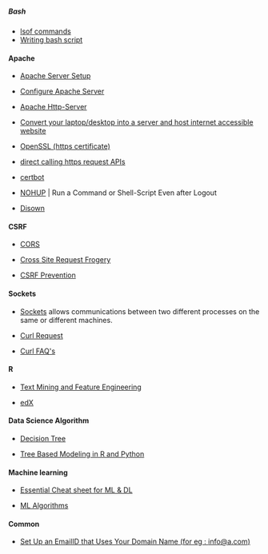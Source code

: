 ##### Bash

- [lsof commands](http://www.thegeekstuff.com/2012/08/lsof-command-examples)
- [Writing bash script](https://linuxconfig.org/bash-scripting-tutorial)

#### Apache

- [Apache Server Setup](https://www.digitalocean.com/community/tutorials/how-to-install-linux-apache-mysql-php-lamp-stack-on-ubuntu)

- [Configure Apache Server](https://httpd.apache.org/docs/2.4/configuring.html)

- [Apache Http-Server](https://wiki.archlinux.org/index.php/Apache_HTTP_Server)

- [Convert your laptop/desktop into a server and host internet accessible website](https://blog.mindorks.com/how-to-convert-your-laptop-desktop-into-a-server-and-host-internet-accessible-website-on-it-part-1-545940164ab9)

- [OpenSSL (https certificate) ](https://www.openssl.org/docs/manmaster/man1/req.html)

- [direct calling https request APIs ](https://gethttpsforfree.com/)

- [certbot](https://certbot.eff.org/#ubuntutzesty-apache)

- [NOHUP](https://www.slashroot.in/nohup-command-tutorial-linux-example-usage) | Run a Command or Shell-Script Even after Logout
- [Disown](https://www.slashroot.in/disown-command-linux-explained-example-usage)


#### CSRF

- [CORS](https://developer.mozilla.org/en-US/docs/Web/HTTP/Access_control_CORS)

- [Cross Site Request Frogery](https://www.owasp.org/index.php/Cross-Site_Request_Forgery_(CSRF))

- [CSRF Prevention](https://www.owasp.org/index.php/Cross-Site_Request_Forgery_(CSRF)_Prevention_Cheat_Sheet)

#### Sockets

- [Sockets](https://www.tutorialspoint.com/unix_sockets/what_is_socket.htm) allows communications between two different processes on the same or different machines.

- [Curl Request](https://www.computerhope.com/unix/curl.htm)
- [Curl FAQ's](https://curl.haxx.se/docs/faq.html)

#### R
- [Text Mining and Feature Engineering](https://www.hackerearth.com/practice/machine-learning/advanced-techniques/text-mining-feature-engineering-r/tutorial/)

- [edX](https://courses.edx.org/courses/course-v1:MITx+15.071x_3+1T2016/course/)	

#### Data Science Algorithm
- [Decision Tree](http://dataaspirant.com/2017/01/30/how-decision-tree-algorithm-works/)

- [Tree Based Modeling in R and Python](https://www.analyticsvidhya.com/blog/2016/04/complete-tutorial-tree-based-modeling-scratch-in-python/)


#### Machine learning
- [Essential Cheat sheet for ML & DL](https://startupsventurecapital.com/essential-cheat-sheets-for-machine-learning-and-deep-learning-researchers-efb6a8ebd2e5?lipi=urn%3Ali%3Apage%3Ad_flagship3_feed%3BB59rrDFeTreywwUqXw8RKg%3D%3D)

- [ML Algorithms](https://medium.com/data-science-group-iitr/12-algos-12-days/home)


#### Common

- [Set Up an EmailID that Uses Your Domain Name (for eg : info@a.com)](https://problogger.com/how-to-set-up-an-email-account-that-uses-your-domain-name/)